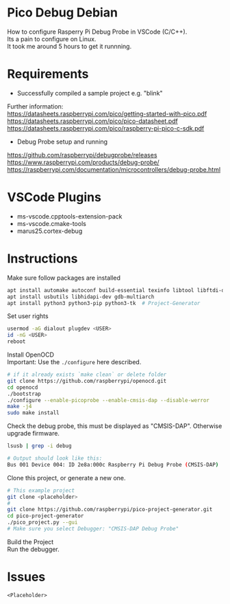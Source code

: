 # Pico Debug Debian

How to configure Rasperry Pi Debug Probe in VSCode (C/C++).  
Its a pain to configure on Linux.  
It took me around 5 hours to get it runnning.  

# Requirements

- Successfully compiled a sample project e.g. "blink"

Further information:  
https://datasheets.raspberrypi.com/pico/getting-started-with-pico.pdf  
https://datasheets.raspberrypi.com/pico/pico-datasheet.pdf  
https://datasheets.raspberrypi.com/pico/raspberry-pi-pico-c-sdk.pdf  

- Debug Probe setup and running

https://github.com/raspberrypi/debugprobe/releases  
https://www.raspberrypi.com/products/debug-probe/  
https://raspberrypi.com/documentation/microcontrollers/debug-probe.html  


# VSCode Plugins

- ms-vscode.cpptools-extension-pack
- ms-vscode.cmake-tools
- marus25.cortex-debug

# Instructions

Make sure follow packages are installed
```bash
apt install automake autoconf build-essential texinfo libtool libftdi-dev libusb-1.0-0-dev
apt install usbutils libhidapi-dev gdb-multiarch
apt install python3 python3-pip python3-tk  # Project-Generator
```

Set user rights
```bash
usermod -aG dialout plugdev <USER>
id -nG <USER>
reboot
```

Install OpenOCD  
Important: Use the `./configure` here described.
```bash
# if it already exists `make clean` or delete folder
git clone https://github.com/raspberrypi/openocd.git
cd openocd
./bootstrap
./configure --enable-picoprobe --enable-cmsis-dap --disable-werror
make -j4
sudo make install
```

Check the debug probe, this must be displayed as "CMSIS-DAP". Otherwise upgrade firmware.
```bash
lsusb | grep -i debug

# Output should look like this:
Bus 001 Device 004: ID 2e8a:000c Raspberry Pi Debug Probe (CMSIS-DAP)
```


Clone this project, or generate a new one.
```bash
# This example project
git clone <placeholder>
# 
git clone https://github.com/raspberrypi/pico-project-generator.git
cd pico-project-generator
./pico_project.py --gui
# Make sure you select Debugger: "CMSIS-DAP Debug Probe"
```

Build the Project  
Run the debugger.  

# Issues

`<Placeholder>`

